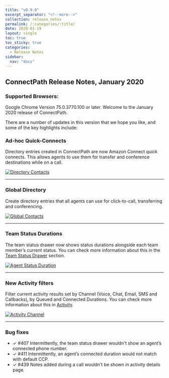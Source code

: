 ```yaml
---
title: "v0.9.0"
excerpt_separator: "<!--more-->"
collection: release_notes
permalink: /:categories/:title/
date: 2020-01-19
layout: single
toc: true
toc_sticky: true
categories:
  - Release Notes
sidebar:
  nav: "docs"
---
```


## ConnectPath Release Notes, January 2020
### Supported Browsers: 

Google Chrome Version 75.0.3770.100 or later. Welcome to the January 2020 release of ConnectPath. 

There are a number of updates in this version that we hope you like, and some of the key highlights include: 

### Ad-hoc Quick-Connects

Directory entries created in ConnectPath are now Amazon Connect quick connects. This allows agents to use them for transfer and conference destinations while on a call.

[![Directory Contacts](/assets/images/transfer-directory-contacts.jpg)](/assets/images/transfer-directory-contacts.jpg)

----

### Global Directory

Create directory entries that all agents can use for click-to-call, transferring and conferencing. 

[![Global Contacts](/assets/images/global-contacts.jpg)](/assets/images/global-contacts.jpg)

----

### Team Status Durations 

The team status drawer now shows status durations alongside each team member’s current status. You can check more information about this in the [Team Status Drawer](/teamStatus/) section.

[![Agent Status Duration](/assets/images/status-duration.jpg)](/assets/images/status-duration.jpg)

----

### New Activity filters

Filter current activity results set by Channel (Voice, Chat, Email, SMS and Callbacks), by Queued and Connected Durations. You can check more information about this in [Activity](/activity/).

[![Activity Channel](/assets/images/activity-channel.jpg)](/assets/images/activity-channel.jpg)

----

### Bug fixes

- ✓ #407 Intermittently, the team status drawer wouldn't show an agent’s connected phone number.
- ✓ #411 Intermittently, an agent’s connected duration would not match with default CCP.
- ✓ #439 Notes added during a call wouldn't be shown in activity details page. 
